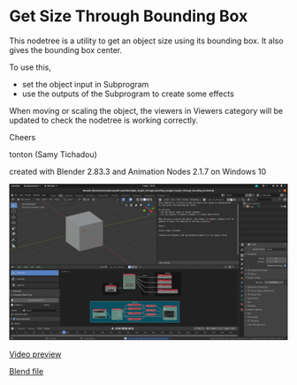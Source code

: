 # Get Size Through Bounding Box

This nodetree is a utility to get an object size using its bounding box.
It also gives the bounding box center.

To use this, 
- set the object input in Subprogram
- use the outputs of the Subprogram to create some effects

When moving or scaling the object, the viewers in Viewers category will be updated to check the nodetree is working correctly.

Cheers

tonton (Samy Tichadou)

created with Blender 2.83.3 and Animation Nodes 2.1.7 on Windows 10

![get_size_through_bounding_box preview](https://github.com/samytichadou/animation_nodes_examples/blob/master/library/Utility/Get%20Size%20Through%20Bounding%20Box/image_preview.png)

[Video preview](https://youtu.be/E-jYhH7qWqA?list=PL57BAmPXpXuOLKN-CjVJPmWcsqEqg7Fku)

[Blend file](https://github.com/samytichadou/animation_nodes_examples/blob/master/library/Utility/Get%20Size%20Through%20Bounding%20Box/Get%20Size%20Through%20Bounding%20Box.blend?raw=true)

